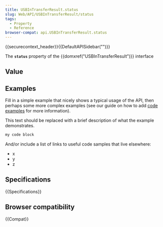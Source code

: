 ```yaml
---
title: USBInTransferResult.status
slug: Web/API/USBInTransferResult/status
tags:
  - Property
  - Reference
browser-compat: api.USBInTransferResult.status
---
```

{{securecontext_header}}{{DefaultAPISidebar("")}}

The **`status`** property of the {{domxref("USBInTransferResult")}} interface 

## Value



## Examples

Fill in a simple example that nicely shows a typical usage of the API, then perhaps some more complex examples (see our guide on how to add [code examples](/en-US/docs/MDN/Contribute/Structures/Code_examples) for more information).

This text should be replaced with a brief description of what the example demonstrates.

```js
my code block
```

And/or include a list of links to useful code samples that live elsewhere:

*   x
*   y
*   z

## Specifications

{{Specifications}}

## Browser compatibility

{{Compat}}



